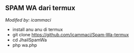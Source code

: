 ## SPAM WA dari termux

*Modifed by: icammaci*
- install anu anu di termux
- git clone https://github.com/icammaci/Spam-Wa-termux
- cd JhailSpamWa
- php wa.php

